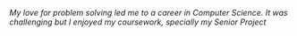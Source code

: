 
*My love for problem solving led me to a career in Computer Science. It was challenging but I enjoyed my coursework, specially my Senior Project*
